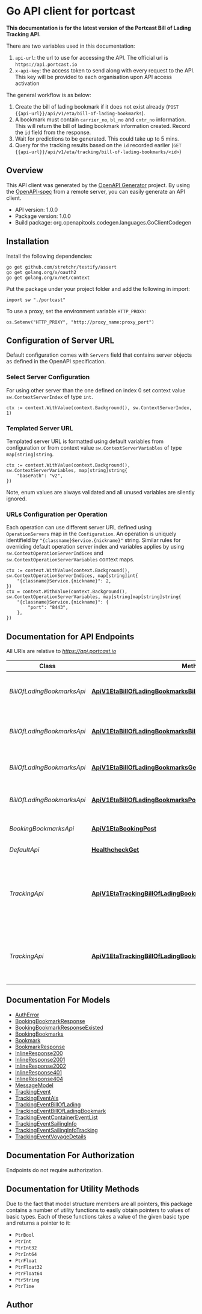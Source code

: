 # Go API client for portcast

**This documentation is for the latest version of the Portcast Bill of Lading Tracking API.**

There are two variables used in this documentation:
1. `api-url`: the url to use for accessing the API. The official url is `https://api.portcast.io`
2. `x-api-key`: the access token to send along with every request to the API. This key will be provided to each organisation upon API access activation

The general workflow is as below:

1. Create the bill of lading bookmark if it does not exist already (`POST {{api-url}}/api/v1/eta/bill-of-lading-bookmarks`).
2. A bookmark must contain `carrier_no`, `bl_no` and `cntr_no` information. This will return the bill of lading bookmark information created. Record the `id` field from the response.
3. Wait for predictions to be generated. This could take up to 5 mins.
5. Query for the tracking results based on the `id` recorded earlier (`GET {{api-url}}/api/v1/eta/tracking/bill-of-lading-bookmarks/<id>`)


## Overview
This API client was generated by the [OpenAPI Generator](https://openapi-generator.tech) project.  By using the [OpenAPI-spec](https://www.openapis.org/) from a remote server, you can easily generate an API client.

- API version: 1.0.0
- Package version: 1.0.0
- Build package: org.openapitools.codegen.languages.GoClientCodegen

## Installation

Install the following dependencies:

```shell
go get github.com/stretchr/testify/assert
go get golang.org/x/oauth2
go get golang.org/x/net/context
```

Put the package under your project folder and add the following in import:

```golang
import sw "./portcast"
```

To use a proxy, set the environment variable `HTTP_PROXY`:

```golang
os.Setenv("HTTP_PROXY", "http://proxy_name:proxy_port")
```

## Configuration of Server URL

Default configuration comes with `Servers` field that contains server objects as defined in the OpenAPI specification.

### Select Server Configuration

For using other server than the one defined on index 0 set context value `sw.ContextServerIndex` of type `int`.

```golang
ctx := context.WithValue(context.Background(), sw.ContextServerIndex, 1)
```

### Templated Server URL

Templated server URL is formatted using default variables from configuration or from context value `sw.ContextServerVariables` of type `map[string]string`.

```golang
ctx := context.WithValue(context.Background(), sw.ContextServerVariables, map[string]string{
	"basePath": "v2",
})
```

Note, enum values are always validated and all unused variables are silently ignored.

### URLs Configuration per Operation

Each operation can use different server URL defined using `OperationServers` map in the `Configuration`.
An operation is uniquely identifield by `"{classname}Service.{nickname}"` string.
Similar rules for overriding default operation server index and variables applies by using `sw.ContextOperationServerIndices` and `sw.ContextOperationServerVariables` context maps.

```
ctx := context.WithValue(context.Background(), sw.ContextOperationServerIndices, map[string]int{
	"{classname}Service.{nickname}": 2,
})
ctx = context.WithValue(context.Background(), sw.ContextOperationServerVariables, map[string]map[string]string{
	"{classname}Service.{nickname}": {
		"port": "8443",
	},
})
```

## Documentation for API Endpoints

All URIs are relative to *https://api.portcast.io*

Class | Method | HTTP request | Description
------------ | ------------- | ------------- | -------------
*BillOfLadingBookmarksApi* | [**ApiV1EtaBillOfLadingBookmarksBillOfLadingBookmarkIdDelete**](docs/BillOfLadingBookmarksApi.md#apiv1etabillofladingbookmarksbillofladingbookmarkiddelete) | **Delete** /api/v1/eta/bill-of-lading-bookmarks/{bill_of_lading_bookmark_id} | Delete a particular bill of lading bookmark by ID
*BillOfLadingBookmarksApi* | [**ApiV1EtaBillOfLadingBookmarksBillOfLadingBookmarkIdGet**](docs/BillOfLadingBookmarksApi.md#apiv1etabillofladingbookmarksbillofladingbookmarkidget) | **Get** /api/v1/eta/bill-of-lading-bookmarks/{bill_of_lading_bookmark_id} | Get a particular bill of lading bookmark by ID
*BillOfLadingBookmarksApi* | [**ApiV1EtaBillOfLadingBookmarksGet**](docs/BillOfLadingBookmarksApi.md#apiv1etabillofladingbookmarksget) | **Get** /api/v1/eta/bill-of-lading-bookmarks | Get a list of bookmarked bill of ladings
*BillOfLadingBookmarksApi* | [**ApiV1EtaBillOfLadingBookmarksPost**](docs/BillOfLadingBookmarksApi.md#apiv1etabillofladingbookmarkspost) | **Post** /api/v1/eta/bill-of-lading-bookmarks | Create a new bill of lading bookmark
*BookingBookmarksApi* | [**ApiV1EtaBookingPost**](docs/BookingBookmarksApi.md#apiv1etabookingpost) | **Post** /api/v1/eta/booking | Create new bookmarks for booking
*DefaultApi* | [**HealthcheckGet**](docs/DefaultApi.md#healthcheckget) | **Get** /healthcheck | Health Check API
*TrackingApi* | [**ApiV1EtaTrackingBillOfLadingBookmarksBillOfLadingBookmarkIdGet**](docs/TrackingApi.md#apiv1etatrackingbillofladingbookmarksbillofladingbookmarkidget) | **Get** /api/v1/eta/tracking/bill-of-lading-bookmarks/{bill_of_lading_bookmark_id} | Get bill of lading bookmark tracking results for a particular bill of lading bookmark by ID
*TrackingApi* | [**ApiV1EtaTrackingBillOfLadingBookmarksGet**](docs/TrackingApi.md#apiv1etatrackingbillofladingbookmarksget) | **Get** /api/v1/eta/tracking/bill-of-lading-bookmarks | Get a list of bill of lading bookmark tracking results based on filters


## Documentation For Models

 - [AuthError](docs/AuthError.md)
 - [BookingBookmarkResponse](docs/BookingBookmarkResponse.md)
 - [BookingBookmarkResponseExisted](docs/BookingBookmarkResponseExisted.md)
 - [BookingBookmarks](docs/BookingBookmarks.md)
 - [Bookmark](docs/Bookmark.md)
 - [BookmarkResponse](docs/BookmarkResponse.md)
 - [InlineResponse200](docs/InlineResponse200.md)
 - [InlineResponse2001](docs/InlineResponse2001.md)
 - [InlineResponse2002](docs/InlineResponse2002.md)
 - [InlineResponse401](docs/InlineResponse401.md)
 - [InlineResponse404](docs/InlineResponse404.md)
 - [MessageModel](docs/MessageModel.md)
 - [TrackingEvent](docs/TrackingEvent.md)
 - [TrackingEventAis](docs/TrackingEventAis.md)
 - [TrackingEventBillOfLading](docs/TrackingEventBillOfLading.md)
 - [TrackingEventBillOfLadingBookmark](docs/TrackingEventBillOfLadingBookmark.md)
 - [TrackingEventContainerEventList](docs/TrackingEventContainerEventList.md)
 - [TrackingEventSailingInfo](docs/TrackingEventSailingInfo.md)
 - [TrackingEventSailingInfoTracking](docs/TrackingEventSailingInfoTracking.md)
 - [TrackingEventVoyageDetails](docs/TrackingEventVoyageDetails.md)


## Documentation For Authorization

 Endpoints do not require authorization.


## Documentation for Utility Methods

Due to the fact that model structure members are all pointers, this package contains
a number of utility functions to easily obtain pointers to values of basic types.
Each of these functions takes a value of the given basic type and returns a pointer to it:

* `PtrBool`
* `PtrInt`
* `PtrInt32`
* `PtrInt64`
* `PtrFloat`
* `PtrFloat32`
* `PtrFloat64`
* `PtrString`
* `PtrTime`

## Author



